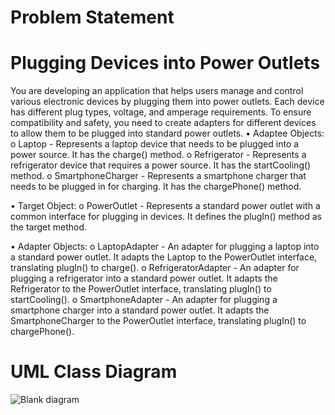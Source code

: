 # Problem Statement
# Plugging Devices into Power Outlets

You are developing an application that helps users manage and control various electronic devices by plugging them into power outlets. Each device has different plug types, voltage, and amperage requirements. To ensure compatibility and safety, you need to create adapters for different devices to allow them to be plugged into standard power outlets.
•	Adaptee Objects:
        o	Laptop - Represents a laptop device that needs to be plugged into a power source. It has the charge() method.
        o	Refrigerator - Represents a refrigerator device that requires a power source. It has the startCooling() method.
        o	SmartphoneCharger - Represents a smartphone charger that needs to be plugged in for charging. It has the chargePhone() method.
        
•	Target Object:
        o	PowerOutlet - Represents a standard power outlet with a common interface for plugging in devices. It defines the plugIn() method as the target method.
        
•	Adapter Objects:
        o	LaptopAdapter - An adapter for plugging a laptop into a standard power outlet. It adapts the Laptop to the PowerOutlet interface, translating plugIn() to charge().
        o	RefrigeratorAdapter - An adapter for plugging a refrigerator into a standard power outlet. It adapts the Refrigerator to the PowerOutlet interface, translating plugIn() to startCooling().
        o	SmartphoneAdapter - An adapter for plugging a smartphone charger into a standard power outlet. It adapts the SmartphoneCharger to the PowerOutlet interface, translating plugIn() to chargePhone().

# UML Class Diagram
![Blank diagram](https://github.com/lloydestrada/adapterPattern/assets/142376663/7b092e0b-2bdc-43a9-9f6a-2e592c2b08c0)
